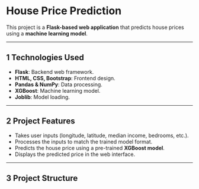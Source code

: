 #  House Price Prediction

This project is a **Flask-based web application** that predicts house prices using a **machine learning model**.

---

## **1️ Technologies Used**
- **Flask**: Backend web framework.
- **HTML, CSS, Bootstrap**: Frontend design.
- **Pandas & NumPy**: Data processing.
- **XGBoost**: Machine learning model.
- **Joblib**: Model loading.

---

## **2️ Project Features**
- Takes user inputs (longitude, latitude, median income, bedrooms, etc.).
- Processes the inputs to match the trained model format.
- Predicts the house price using a pre-trained **XGBoost model**.
- Displays the predicted price in the web interface.

---

## **3️ Project Structure**
